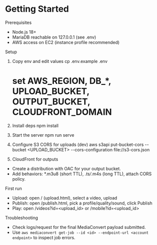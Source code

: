 # Getting Started

Prerequisites
- Node.js 18+
- MariaDB reachable on 127.0.0.1 (see .env)
- AWS access on EC2 (instance profile recommended)

Setup
1) Copy env and edit values
   cp .env.example .env
   # set AWS_REGION, DB_*, UPLOAD_BUCKET, OUTPUT_BUCKET, CLOUDFRONT_DOMAIN

2) Install deps
   npm install

3) Start the server
   npm run serve

4) Configure S3 CORS for uploads (dev)
   aws s3api put-bucket-cors --bucket <UPLOAD_BUCKET> --cors-configuration file://s3-cors.json

5) CloudFront for outputs
- Create a distribution with OAC for your output bucket.
- Add behaviors: *.m3u8 (short TTL), *.ts/*.m4s (long TTL), attach CORS policy.

First run
- Upload: open / (upload.html), select a video, upload
- Publish: open /publish.html, pick a profile/quality/sound, click Publish
- Play: open /videos?id=<upload_id> or /mobile?id=<upload_id>

Troubleshooting
- Check logs/request for the final MediaConvert payload submitted.
- Use `aws mediaconvert get-job --id <id> --endpoint-url <account endpoint>` to inspect job errors.

